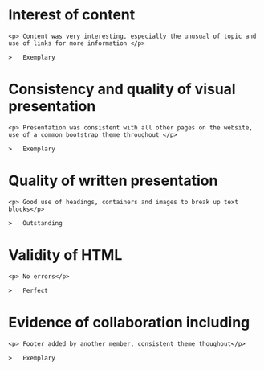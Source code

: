 # Interest of content
    <p> Content was very interesting, especially the unusual of topic and use of links for more information </p>

    >   Exemplary
# Consistency and quality of visual presentation
    <p> Presentation was consistent with all other pages on the website, use of a common bootstrap theme throughout </p>
    
    >   Exemplary
# Quality of written presentation
    <p> Good use of headings, containers and images to break up text blocks</p>
    
    >   Outstanding
# Validity of HTML
    <p> No errors</p>
    
    >   Perfect
# Evidence of collaboration including
    <p> Footer added by another member, consistent theme thoughout</p>
    
    >   Exemplary

